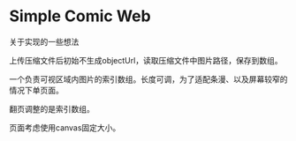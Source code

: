 # Simple Comic Web

关于实现的一些想法

上传压缩文件后初始不生成objectUrl，读取压缩文件中图片路径，保存到数组。

一个负责可视区域内图片的索引数组。长度可调，为了适配条漫、以及屏幕较窄的情况下单页面。

翻页调整的是索引数组。

页面考虑使用canvas固定大小。
